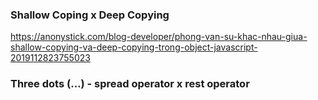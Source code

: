 
### Shallow Coping x Deep Copying
https://anonystick.com/blog-developer/phong-van-su-khac-nhau-giua-shallow-copying-va-deep-copying-trong-object-javascript-2019112823755023

### Three dots (…) - spread operator x rest operator